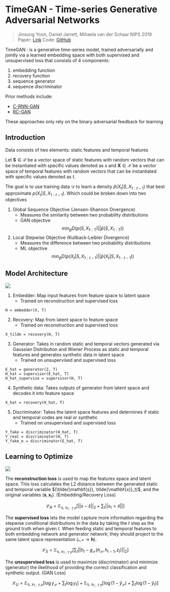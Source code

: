 # TimeGAN - Time-series Generative Adversarial Networks

> Jinsung Yoon, Daniel Jarrett, Mihaela van der Schaar
> NIPS 2019
> Paper: [Link](https://papers.nips.cc/paper/8789-time-series-generative-adversarial-networks)
> Code: [GitHub](https://github.com/jsyoon0823/TimeGAN)

TimeGAN
: is a generative time-series model, trained adversarially and jointly via a learned embedding space with both supervised and unsupervised loss that consists of 4 components:
1. embedding function
2. recovery function
3. sequence generator
4. sequence discriminator

Prior methods include: 
- [C-RNN-GAN](https://arxiv.org/abs/1611.09904)
- [RC-GAN](https://arxiv.org/abs/1706.02633)

These approaches only rely on the binary adversarial feedback for learning

## Introduction
Data consists of two elements: static features and temporal features

Let $\mathbf{S} \in \mathcal{S}$ be a vector space of static features with random vectors that can be instantiated with specific values denoted as $s$ and $\mathbf{X} \in \mathcal{X}$ be a vector space of temporal features with random vectors that can be instantiated with specific values denoted as $t$.

The goal is to use training data $\mathcal{D}$ to learn a density $\hat{p}(X_t|S, X_{1:t-1})$ that best approximate $p(X_t|S, X_{1:t-1})$. Which could be broken down into two objectives

1. Global Sequence Objective (Jensen-Shannon Divergence)
    - Measures the similarity between two probability distributions
    - GAN objective
$$
\min_\hat{p} D \Big( p(S,X_{1:T})||\hat{p}(S, X_{1:T}) \Big)
$$
2. Local Stepwise Objective (Kullback-Leibler Divergence)
    - Measures the difference between two probability distributions
    - ML objective
$$
\min_\hat{p} D \Big( p(X_t|S,X_{1:t-1}) || \hat{p}(X_t|S,X_{1:t-1}) \Big)
$$

## Model Architecture
![](https://i.imgur.com/kXhIrEl.png)

1. Embedder: Map input features from feature space to latent space
    - Trained on reconstruction and supervised loss
```
H = embedder(X, T)
```
2. Recovery: Map from latent space to feature space
    - Trained on reconstruction and supervised loss
```
X_tilde = recovery(H, T)
```
3. Generator: Takes in random static and temporal vectors generated via Gaussian Distribution and Wiener Process as static and temporal features and generates synthetic data in latent space
    - Trained on unsupervised and supervised loss
```
E_hat = generator(Z, T)
H_hat = supervisor(E_hat, T)
H_hat_supervise = supervisor(H, T)
```
4. Synthetic data: Takes outputs of generator from latent space and decodes it into feature space
```
X_hat = recovery(H_hat, T)
```
5. Discriminator: Takes the latent space features and determines if static and temporal codes are real or synthetic
    - Trained on unsupervised and supervised loss
```
Y_fake = discriminator(H_hat, T)
Y_real = discriminator(H, T)
Y_fake_e = discriminator(E_hat, T)
```

## Learning to Optimize

![](https://i.imgur.com/e15j7z4.png)

The **reconstruction loss** is used to map the features space and latent space. This loss calculates the $L2$ distance between the generated static and temporal variable $(\tilde{\mathbf{s}}, \tilde{\mathbf{x}}_t)$, and the original variables $(\mathbf{s}, \mathbf{x}_t)$. (Embedding/Recovery Loss)

$$
\mathcal{L}_R = \mathbb{E}_{\text{s, x}_{1:T~P}}
[||s - \tilde{s}||_2 + \sum_t||x_t = \tilde{x}||]
$$

The **supervised loss** lets the model capture more information regarding the stepwise conditional distributions in the data by taking the $t$ step as the ground truth when given $t$. When feeding static and temporal features to both embedding network and generator network; they should project to the same latent space representation $(\mathcal{s}, \mathcal{x} \to \mathbf{h})$.

$$
\mathcal{L}_S = \mathbb{E}_{\text{s, x}_{1:T~P}}
[\sum_t ||h_t - g_\mathcal{X}(h_\mathcal{S}, h_{t-1}, z_t)||_2]
$$

The **unsupervised loss** is used to maximize (discriminator) and minimize (generator) the likelihood of providing the correct classification and synthetic output. (GAN Loss)

$$
\mathcal{L}_U = \mathbb{E}_{\text{s, x}_{1:T~P}}
[\log y_\mathcal{S} + \sum_t \log y_t] + 
\mathbb{E}_{\text{s, x}_{1:T~\hat{P}}}
[\log(1 - \hat{y}_\mathcal{S}) + \sum_t \log(1 - \hat{y}_t)]
$$
